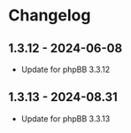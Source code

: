 # Changelog

## 1.3.12 - 2024-06-08
- Update for phpBB 3.3.12

## 1.3.13 - 2024-08.31
- Update for phpBB 3.3.13
